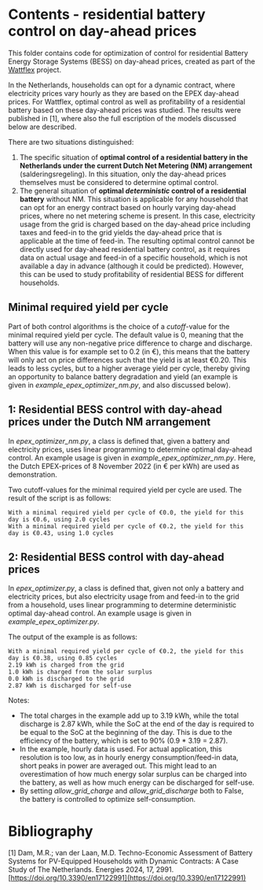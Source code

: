 # Contents - residential battery control on day-ahead prices

This folder contains code for optimization of control for residential Battery Energy Storage Systems (BESS) on day-ahead prices, created as part of the [Wattflex](https://projecten.topsectorenergie.nl/projecten/wattflex-ontwikkeling-van-cooperatieve-aggregator-diensten-36292) project. 


In the Netherlands, households can opt for a dynamic contract, where electricity prices vary hourly as they are based on the EPEX day-ahead prices. For Wattflex, optimal control as well as profitability of a residential battery based on these day-ahead prices was studied. The results were published in [1], where also the full escription of the models discussed below are described.

There are two situations distinguished: 
 1. The specific situation of **optimal control of a residential battery in the Netherlands under the current Dutch Net Metering (NM) arrangement** (salderingsregeling). In this situation, only the day-ahead prices themselves must be considered to determine optimal control. 
 2. The general situation of **optimal *deterministic* control of a residential battery** without NM. This situation is applicable for any household that can opt for an energy contract based on hourly varying day-ahead prices, where no net metering scheme is present. In this case, electricity usage from the grid is charged based on the day-ahead price including taxes and feed-in to the grid yields the day-ahead price that is applicable at the time of feed-in. The resulting optimal control cannot be directly used for day-ahead residential battery control, as it requires data on actual usage and feed-in of a specific household, which is not available a day in advance (although it could be predicted). However, this can be used to study profitability of residential BESS for different households. 


## Minimal required yield per cycle
Part of both control algorithms is the choice of a *cutoff*-value for the minimal required yield per cycle. The default value is 0, meaning that the battery will use any non-negative price difference to charge and discharge. When this value is for example set to 0.2 (in €), this means that the battery will only act on price differences such that the yield is at least €0.20. This leads to less cycles, but to a higher average yield per cycle, thereby giving an opportunity to balance battery degradation and yield (an example is given in *example_epex_optimizer_nm.py*, and also discussed below). 

## 1: Residential BESS control with day-ahead prices under the Dutch NM arrangement
In *epex_optimizer_nm.py*, a class is defined that, given a battery and electricity prices, uses linear programming to determine optimal day-ahead control. An example usage is given in *example_epex_optimizer_nm.py*. Here, the Dutch EPEX-prices of 8 November 2022 (in € per kWh) are used as demonstration. 

Two cutoff-values for the minimal required yield per cycle are used. The result of the script is as follows:

```
With a minimal required yield per cycle of €0.0, the yield for this day is €0.6, using 2.0 cycles
With a minimal required yield per cycle of €0.2, the yield for this day is €0.43, using 1.0 cycles
```

## 2: Residential BESS control with day-ahead prices
In *epex_optimizer.py*, a class is defined that, given not only a battery and electricity prices, but also electricity usage from and feed-in to the grid from a household, uses linear programming to determine deterministic optimal day-ahead control. An example usage is given in *example_epex_optimizer.py*. 

The output of the example is as follows:
```
With a minimal required yield per cycle of €0.2, the yield for this day is €0.38, using 0.85 cycles
2.19 kWh is charged from the grid
1.0 kWh is charged from the solar surplus
0.0 kWh is discharged to the grid
2.87 kWh is discharged for self-use
```

Notes:
- The total charges in the example add up to 3.19 kWh, while the total discharge is 2.87 kWh, while the SoC at the end of the day is required to be equal to the SoC at the beginning of the day. This is due to the efficiency of the battery, which is set to 90% (0.9 * 3.19 = 2.87). 
- In the example, hourly data is used. For actual application, this resolution is too low, as in hourly energy consumption/feed-in data, short peaks in power are averaged out. This might lead to an overestimation of how much energy solar surplus can be charged into the battery, as well as how much energy can be discharged for self-use. 
- By setting *allow_grid_charge* and *allow_grid_discharge* both to False, the battery is controlled to optimize self-consumption.

# Bibliography
[1] Dam, M.R.; van der Laan, M.D. Techno-Economic Assessment of Battery Systems for PV-Equipped Households with Dynamic Contracts: A Case Study of The Netherlands. Energies 2024, 17, 2991. [https://doi.org/10.3390/en17122991](https://doi.org/10.3390/en17122991)
